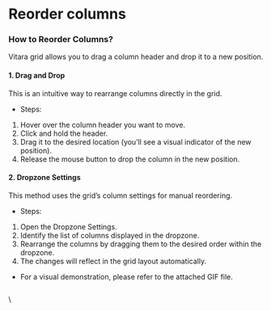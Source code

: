# Reorder columns

### How to Reorder Columns?

Vitara grid  allows you to drag a column header and drop it to a new position.

#### 1. Drag and Drop

This is an intuitive way to rearrange columns directly in the grid.

* Steps:

1. Hover over the column header you want to move.
2. Click and hold the header.
3. Drag it to the desired location (you’ll see a visual indicator of the new position).
4. Release the mouse button to drop the column in the new position.

#### 2. Dropzone Settings

This method uses the grid’s column settings for manual reordering.

* Steps:

1. Open the Dropzone Settings.
2. Identify the list of columns displayed in the dropzone.
3. Rearrange the columns by dragging them to the desired order within the dropzone.
4. The changes will reflect in the grid layout automatically.

* &#x20;For a visual demonstration, please refer to the attached GIF file.

<figure><img src="https://lh7-rt.googleusercontent.com/docsz/AD_4nXcdpxGFa8EaDq0g7kV-RfrQA281-7HYRj0mz6KBiCvb-PQ_3WvJ23qadu-vWsQG3jJFtuWsnHwDLeGZOZhg2tz42r8hWbnMqfoJr4kG5D4p73CdTlvEL3zbXihGuDFzHIjPH_W8Hg?key=HG8zy91NAlh2msPjWJsC0g" alt=""><figcaption></figcaption></figure>

\

